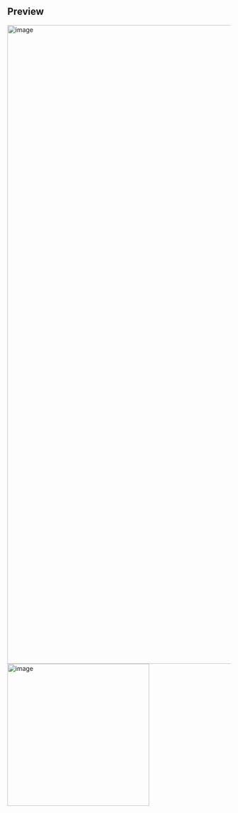 ## Preview

<img width="1438" alt="image" src="https://github.com/kishanrajput23/Web-Development-Project/assets/70385488/191fd27e-e729-446f-b175-0f16ffeceee2">

<img width="320" alt="image" src="https://github.com/kishanrajput23/Web-Development-Project/assets/70385488/781498cb-0890-4e53-aff4-47926b3caf6d">
